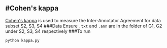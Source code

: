 #Cohen's kappa
---

[Cohen's kappa](http://en.wikipedia.org/wiki/Cohen's_kappa) is used to measure the Inter-Annotator Agreement for data subset S2, S3, S4
###Data
Ensure `.txt` and `.ann` are in the folder of G1, G2 under S2, S3, S4 respectively
###To run
```bash
python kappa.py
```